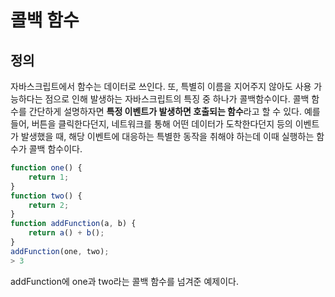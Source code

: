 # 콜백 함수

## 정의

자바스크립트에서 함수는 데이터로 쓰인다. 또, 특별히 이름을 지어주지 않아도 사용 가능하다는 점으로 인해 발생하는 자바스크립트의 특징 중 하나가 콜백함수이다.
콜백 함수를 간단하게 설명하자면 **특정 이벤트가 발생하면 호출되는 함수**라고 할 수 있다.
예를 들어, 버튼을 클릭한다던지, 네트워크를 통해 어떤 데이터가 도착한다던지 등의 이벤트가 발생했을 때, 해당 이벤트에 대응하는 특별한 동작을 취해야 하는데 이때 실행하는 함수가 콜백 함수이다.

~~~ javascript
function one() {
    return 1;
}
function two() {
    return 2;
}
function addFunction(a, b) {
    return a() + b();
}
addFunction(one, two);
> 3
~~~
addFunction에 one과 two라는 콜백 함수를 넘겨준 예제이다.